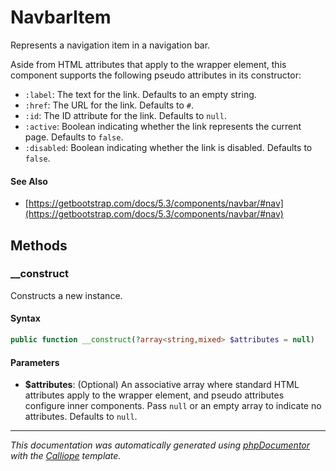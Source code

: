 # NavbarItem

Represents a navigation item in a navigation bar.

Aside from HTML attributes that apply to the wrapper element, this component
supports the following pseudo attributes in its constructor:

- `:label`: The text for the link. Defaults to an empty string.
- `:href`: The URL for the link. Defaults to `#`.
- `:id`: The ID attribute for the link. Defaults to `null`.
- `:active`: Boolean indicating whether the link represents the current page.
  Defaults to `false`.
- `:disabled`: Boolean indicating whether the link is disabled. Defaults to
  `false`.

#### See Also

- [https://getbootstrap.com/docs/5.3/components/navbar/#nav](https://getbootstrap.com/docs/5.3/components/navbar/#nav)

## Methods

### __construct

Constructs a new instance.

#### Syntax

```php
public function __construct(?array<string,mixed> $attributes = null)
```

#### Parameters

- **$attributes**: (Optional) An associative array where standard HTML attributes apply to the wrapper element, and pseudo attributes configure inner components. Pass `null` or an empty array to indicate no attributes. Defaults to `null`.

---

*This documentation was automatically generated using [phpDocumentor](http://www.phpdoc.org/) with the [Calliope](https://github.com/DaphneWebFramework/Calliope) template.*
